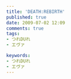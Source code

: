 ```yaml
---
title: 'DEATH:REBIRTH'
published: true
date: 2009-07-02 12:09
comments: true
tags:
- つれDUれ
- エヴァ

keywords:
- つれDUれ
- エヴァ
---
```

<object width="425" height="344"><param name="movie" value="http://www.youtube.com/v/-hqvCn3tA24&hl=ja&fs=1&"></param><param name="allowFullScreen" value="true"></param><param name="allowscriptaccess" value="always"></param><embed src="http://www.youtube.com/v/-hqvCn3tA24&hl=ja&fs=1&" type="application/x-shockwave-flash" allowscriptaccess="always" allowfullscreen="true" width="425" height="344"></embed></object>

<object width="425" height="344"><param name="movie" value="http://www.youtube.com/v/wzIcK73iG9o&hl=ja&fs=1&"></param><param name="allowFullScreen" value="true"></param><param name="allowscriptaccess" value="always"></param><embed src="http://www.youtube.com/v/wzIcK73iG9o&hl=ja&fs=1&" type="application/x-shockwave-flash" allowscriptaccess="always" allowfullscreen="true" width="425" height="344"></embed></object>